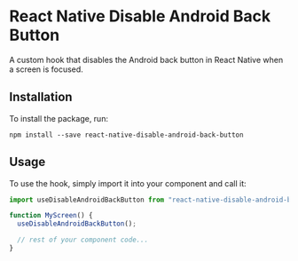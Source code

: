 # React Native Disable Android Back Button

A custom hook that disables the Android back button in React Native when a screen is focused.

## Installation

To install the package, run:

```
npm install --save react-native-disable-android-back-button
```

## Usage

To use the hook, simply import it into your component and call it:

```js
import useDisableAndroidBackButton from "react-native-disable-android-back-button";

function MyScreen() {
  useDisableAndroidBackButton();

  // rest of your component code...
}
```
